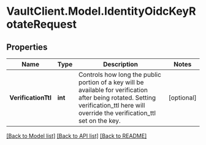 # VaultClient.Model.IdentityOidcKeyRotateRequest

## Properties

Name | Type | Description | Notes
------------ | ------------- | ------------- | -------------
**VerificationTtl** | **int** | Controls how long the public portion of a key will be available for verification after being rotated. Setting verification_ttl here will override the verification_ttl set on the key. | [optional] 

[[Back to Model list]](../README.md#documentation-for-models) [[Back to API list]](../README.md#documentation-for-api-endpoints) [[Back to README]](../README.md)

